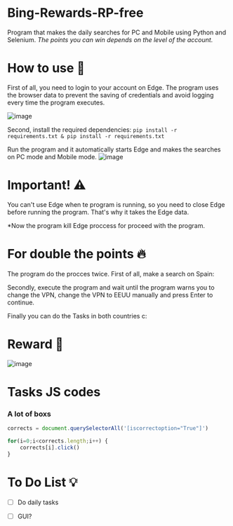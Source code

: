 # Bing-Rewards-RP-free
Program that makes the daily searches for PC and Mobile using Python and Selenium.
*The points you can win depends on the level of the account.*

# How to use 📝
First of all, you need to login to your account on Edge. The program uses the browser data to prevent the saving of credentials and avoid logging every time the program executes.

![image](https://user-images.githubusercontent.com/57575090/160806521-50ecacf6-cda4-4aaf-9a15-e9bd0f059bed.png)

Second, install the required dependencies: `pip install -r requirements.txt & pip install -r requirements.txt`

Run the program and it automatically starts Edge and makes the searches on PC mode and Mobile mode.
![image](https://user-images.githubusercontent.com/57575090/161355998-0e6b8362-dfc1-4833-aa55-0834368db183.png)

# Important! ⚠️
You can't use Edge when te program is running, so you need to close Edge before running the program.
That's why it takes the Edge data.

*Now the program kill Edge proccess for proceed with the program.

# For double the points 🔥
The program do the procces twice.
First of all, make a search on Spain:

Secondly, execute the program and wait until the program warns you to change the VPN, change the VPN to EEUU manually and press Enter to continue.

Finally you can do the Tasks in both countries c:

# Reward 🥵
![image](https://user-images.githubusercontent.com/57575090/161355891-71f72e14-1695-4193-96b8-a83f85956a8e.png)

# Tasks JS codes
### A lot of boxs
```js
corrects = document.querySelectorAll('[iscorrectoption="True"]')

for(i=0;i<corrects.length;i++) {
    corrects[i].click()
}
```

# To Do List 💡
- [ ] Do daily tasks
- [ ] GUI?

